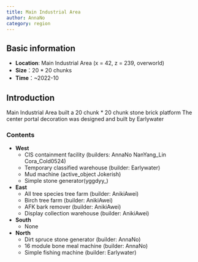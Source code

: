 ```yaml
---
title: Main Industrial Area
author: AnnaNo
category: region
---
```

## Basic information

- <HopeIcon icon="map-location"/>**Location**: Main Industrial Area (x = 42, z = 239, overworld)
- <HopeIcon icon="expand"/>**Size**：20 * 20 chunks
- <HopeIcon icon="calendar-check"/>**Time**：~2022-10

## Introduction 
Main Industrial Area built a 20 chunk * 20 chunk stone brick platform
The center portal decoration was designed and built by Earlywater

### Contents
 
- **West**
  - CIS containment facility (builders: AnnaNo NanYang_Lin Cora_Cold0524)
  - Temporary classified warehouse (builder: Earlywater)
  - Mud machine (active_object Jokerish)
  - Simple stone generator(yggdyy_)
- **East**
  - All tree species tree farm (builder: AnikiAwei)
  - Birch tree farm (builder: AnikiAwei)
  - AFK bark remover (builder: AnikiAwei)
  - Display collection warehouse (builder: AnikiAwei)
- **South**
  - None 
- **North** 
  - Dirt spruce stone generator (builder: AnnaNo)
  - 16 module bone meal machine (builder: AnnaNo)
  - Simple fishing machine (builder: Earlywater)
